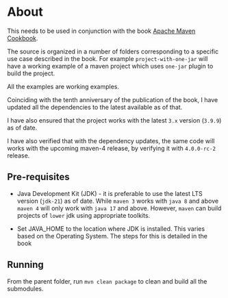 # About

This needs to be used in conjunction with the book [Apache Maven Cookbook](https://www.amazon.in/Apache-Maven-Cookbook-Raghuram-Bharathan/dp/1785286129).

The source is organized in a number of folders corresponding to a specific use case described in the book. For example `project-with-one-jar` will have a working example of a maven project which uses `one-jar` plugin to build the project.

All the examples are working examples.

Coinciding with the tenth anniversary of the publication of the book, I have updated all the dependencies to the latest available as of that.  

I have also ensured that the project works with the latest `3.x` version (`3.9.9`) as of date. 

I have also verified that with the dependency updates, the same code will works with the upcoming maven-4 release, by verifying it with `4.0.0-rc-2` release.

## Pre-requisites

* Java Development Kit (JDK) - it is preferable to use the latest LTS version (`jdk-21`) as of date.  While `maven 3` works with `java 8` and above `maven 4` will only work with `java 17` and above.   However, `maven` can build projects of `lower` jdk using appropriate toolkits.

* Set JAVA_HOME to the location where JDK is installed.  This varies based on the Operating System.  The steps for this is detailed in the book

## Running

From the parent folder, run `mvn clean package` to clean and build all the submodules.
